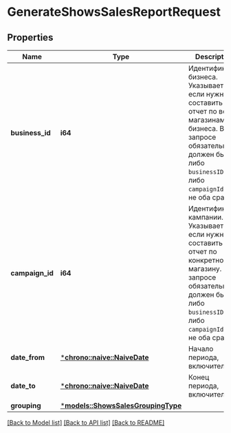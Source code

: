 # GenerateShowsSalesReportRequest

## Properties
Name | Type | Description | Notes
------------ | ------------- | ------------- | -------------
**business_id** | **i64** | Идентификатор бизнеса.  Указывается, если нужно составить отчет по всем магазинам бизнеса. В запросе обязательно должен быть либо `businessID`, либо `campaignId`, но не оба сразу.  | [optional] [default to None]
**campaign_id** | **i64** | Идентификатор кампании.  Указывается, если нужно составить отчет по конкретному магазину. В запросе обязательно должен быть либо `businessID`, либо `campaignId`, но не оба сразу.  | [optional] [default to None]
**date_from** | [***chrono::naive::NaiveDate**](date.md) | Начало периода, включительно. | 
**date_to** | [***chrono::naive::NaiveDate**](date.md) | Конец периода, включительно. | 
**grouping** | [***models::ShowsSalesGroupingType**](ShowsSalesGroupingType.md) |  | 

[[Back to Model list]](../README.md#documentation-for-models) [[Back to API list]](../README.md#documentation-for-api-endpoints) [[Back to README]](../README.md)


